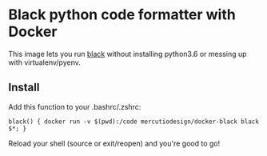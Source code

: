 Black python code formatter with Docker
========================================

This image lets you run [black](https://github.com/ambv/black) without installing python3.6 or messing up with virtualenv/pyenv.

Install
-------

Add this function to your .bashrc/.zshrc:

    black() { docker run -v $(pwd):/code mercutiodesign/docker-black black $*; }

Reload your shell (source or exit/reopen) and you're good to go!
